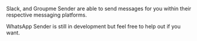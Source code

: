 Slack, and Groupme Sender are able to send messages for you within their respective messaging platforms.

WhatsApp Sender is still in development but feel free to help out if you want.
